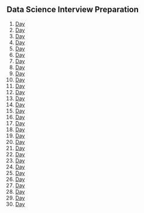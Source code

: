 ## Data Science Interview Preparation

1. [Day ](https://github.com/chethanhn29/interview-question-data-science--master/blob/master/Data%20Science%20INterview%20Questions%20%23Day1.pdf)
2. [Day ](https://github.com/chethanhn29/interview-question-data-science--master/blob/master/Data%20Science%20Interview%20Preparation(%23DAY%2002).pdf)
3. [Day ](https://github.com/chethanhn29/interview-question-data-science--master/blob/master/Data%20Science%20Interview%20Preparation(%23DAY%203).pdf)
4. [Day ](https://github.com/chethanhn29/interview-question-data-science--master/blob/master/Data%20Science%20Interview%20Preparation(%23DAY%2004).pdf)
5. [Day ](https://github.com/chethanhn29/interview-question-data-science--master/blob/master/Data%20Science%20Interview%20Preparation(%23DAY%2005).pdf)
6. [Day ](https://github.com/chethanhn29/interview-question-data-science--master/blob/master/Data%20Science%20Interview%20Preparation%20Questions(%23Day06).pdf)
7. [Day ](https://github.com/chethanhn29/interview-question-data-science--master/blob/master/Data%20Science%20Interview%20Preparation(%23DAY%207).pdf)
8. [Day ](https://github.com/chethanhn29/interview-question-data-science--master/blob/master/Data%20Science%20Interview%20Preparation(%23DAY%2008).pdf)
9. [Day ](https://github.com/chethanhn29/interview-question-data-science--master/blob/master/DATA%20SCIENCE%20INTERVIEW%20QUESTIONS(%23DAY9).pdf)
10. [Day ](https://github.com/chethanhn29/interview-question-data-science--master/blob/master/Data%20Science%20Interview%20Preparation(%23DAY%2010).pdf)
11. [Day ](https://github.com/chethanhn29/interview-question-data-science--master/blob/master/Data%20Science%20Interview%20Preparation(%23DAY%2011).pdf)
12. [Day ](https://github.com/chethanhn29/interview-question-data-science--master/blob/master/DATA%20SCIENCE%20INTERVIEW%20QUESTIONS(%23DAY12).pdf)
13. [Day ](https://github.com/chethanhn29/interview-question-data-science--master/blob/master/DATA%20SCIENCE%20INTERVIEW%20QUESTIONS(%23DAY13).pdf)
14. [Day ](https://github.com/chethanhn29/interview-question-data-science--master/blob/master/Data%20Science%20Interview%20Preparation(%23DAY%2014).pdf)
15. [Day ](https://github.com/chethanhn29/interview-question-data-science--master/blob/master/DATA%20SCIENCE%20INTERVIEW%20QUESTIONS(%23DAY15).pdf)
16. [Day ](https://github.com/chethanhn29/interview-question-data-science--master/blob/master/Data%20Science%20Interview%20Preparation(%23DAY%2016).pdf)
17. [Day ](https://github.com/chethanhn29/interview-question-data-science--master/blob/master/Data%20Science%20Interview%20Questions(%23Day17).pdf)
18. [Day ](https://github.com/chethanhn29/interview-question-data-science--master/blob/master/Data%20Science%20Interview%20Preparation(%23DAY%2018).pdf)
19. [Day ](https://github.com/chethanhn29/interview-question-data-science--master/blob/master/DATA%20SCIENCE%20INTERVIEW%20QUESTIONS(%23DAY19).pdf)
20. [Day ](https://github.com/chethanhn29/interview-question-data-science--master/blob/master/Data%20Science%20Interview%20Questions(%23DAY20).pdf)
21. [Day ](https://github.com/chethanhn29/interview-question-data-science--master/blob/master/Data%20Science%20Interview%20Questiona(%23Day21).pdf)
22. [Day ](https://github.com/chethanhn29/interview-question-data-science--master/blob/master/Data%20Science%20Interview%20Preparation(%23%20DAY%2022).pdf)
23. [Day ](https://github.com/chethanhn29/interview-question-data-science--master/blob/master/Data%20Science%20Interview%20Preparation(%23DAY%2023).pdf)
24. [Day ](https://github.com/chethanhn29/interview-question-data-science--master/blob/master/Data%20Science%20Interview%20Preparation(%23DAY%2024).pdf)
25. [Day ](https://github.com/chethanhn29/interview-question-data-science--master/blob/master/Data%20science%20Interview%20Questions(%23Day25).pdf)
26. [Day ](https://github.com/chethanhn29/interview-question-data-science--master/blob/master/Data%20Science%20Interview%20Questions(%23Day26).pdf)
27. [Day ](https://github.com/chethanhn29/interview-question-data-science--master/blob/master/Data%20Science%20Interview%20Questions(%23Day27).pdf)
28. [Day ](https://github.com/chethanhn29/interview-question-data-science--master/blob/master/Data%20Science%20Interview%20Interview%20Questions(%23Day28).pdf)
29. [Day ](https://github.com/chethanhn29/interview-question-data-science--master/blob/master/Data%20Science%20Interview%20Preparation.pdf)
30. [Day ](https://github.com/chethanhn29/interview-question-data-science--master/blob/master/Final%20Data%20Science%20Interview%20Questions(%23Day30).pdf)
